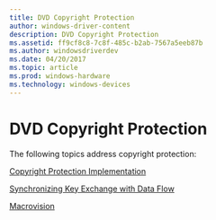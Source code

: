 ```yaml
---
title: DVD Copyright Protection
author: windows-driver-content
description: DVD Copyright Protection
ms.assetid: ff9cf8c8-7c8f-485c-b2ab-7567a5eeb87b
ms.author: windowsdriverdev
ms.date: 04/20/2017
ms.topic: article
ms.prod: windows-hardware
ms.technology: windows-devices
---
```


# DVD Copyright Protection





The following topics address copyright protection:

[Copyright Protection Implementation](copyright-protection-implementation.md)

[Synchronizing Key Exchange with Data Flow](synchronizing-key-exchange-with-data-flow.md)

[Macrovision](macrovision.md)

 

 




